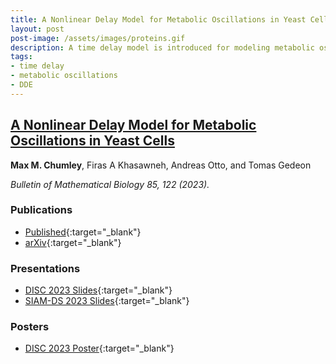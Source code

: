 ```yaml
---
title: A Nonlinear Delay Model for Metabolic Oscillations in Yeast Cells
layout: post
post-image: /assets/images/proteins.gif
description: A time delay model is introduced for modeling metabolic oscillations in yeast cells. We explore the system parameter spaces using numerical approaches to search for limit cycles in the system trajectories.
tags:
- time delay
- metabolic oscillations
- DDE
---
```


## <u>A Nonlinear Delay Model for Metabolic Oscillations in Yeast Cells</u>

**Max M. Chumley**, Firas A Khasawneh, Andreas Otto, and Tomas Gedeon

*Bulletin of Mathematical Biology 85, 122 (2023).*

### Publications
- [Published](https://link.springer.com/article/10.1007/s11538-023-01227-3){:target="_blank"}
- [arXiv](https://doi.org/10.48550/arXiv.2305.07643){:target="_blank"}

### Presentations
- [DISC 2023 Slides](/DISC_2023/xaringan/slides/disc_2023_lightning_talk.html){:target="_blank"}
- [SIAM-DS 2023 Slides](/assets/html/siam-ds_2023_metabolic_oscillations.html){:target="_blank"}

### Posters
- [DISC 2023 Poster](/assets/pdfs/Chumley_DISC2023_Poster.pdf){:target="_blank"}
